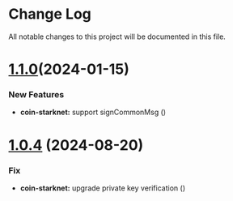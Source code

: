 
# Change Log

All notable changes to this project will be documented in this file.


# [1.1.0](https://github.com/okx/js-wallet-sdk)(2024-01-15)

### New Features

- **coin-starknet:** support signCommonMsg ([](https://github.com/okx/js-wallet-sdk))

# [1.0.4](https://github.com/okx/js-wallet-sdk) (2024-08-20)

### Fix

- **coin-starknet:** upgrade private key verification ([](https://github.com/okx/js-wallet-sdk))

